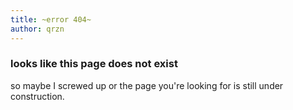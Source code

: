 ```yaml
---
title: ~error 404~
author: qrzn
---
```


### looks like this page does not exist

so maybe I screwed up or the page you're looking for is still under construction.

